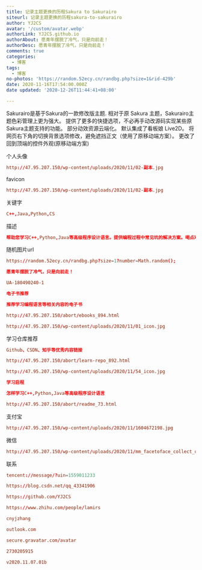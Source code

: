 ```yaml
---
title: 记录主题更换的历程Sakura to Sakurairo
siteurl: 记录主题更换的历程sakura-to-sakurairo
author: YJ2CS
avatar: '/custom/avatar.webp'
authorLink: YJ2CS.github.io
authorAbout: 愿青年摆脱了冷气，只是向前走！
authorDesc: 愿青年摆脱了冷气，只是向前走！
comments: true
categories:
  - 博客
tags:
  - 博客
no-photos: 'https://random.52ecy.cn/randbg.php?size=1&rid-429b'
date: 2020-11-16T17:54:00.000Z
date updated: '2020-12-26T11:44:41+08:00'

---
```


Sakurairo是基于Sakura的一款修改版主题.
相对于原 Sakura 主题，Sakurairo主题色彩管理上更为强大。
提供了更多的快捷选项，不必再手动改源码实现某些原Sakura主题支持的功能。
部分动效资源云端化。
默认集成了看板娘 Live2D。
将网页右下角的切换背景选项修改，避免遮挡正文（使用了原移动端方案）。
更改了回到顶端的控件外观(原移动端方案)

个人头像

```conf
http://47.95.207.150/wp-content/uploads/2020/11/02-副本.jpg
```

favicon

```conf
http://47.95.207.150/wp-content/uploads/2020/11/02-副本.jpg
```

关键字

```conf
C++,Java,Python,CS
```

描述

```conf
帮助您学习C++,Python,Java等高级程序设计语言。提供编程过程中常见坑的解决方案。喝点鸡汤
```

随机图片url

```conf
https://random.52ecy.cn/randbg.php?size=1?number=Math.random(); 
```

```conf
愿青年摆脱了冷气，只是向前走！
```

```conf
UA-180490240-1
```

```conf
电子书推荐

推荐学习编程语言等相关内容的电子书

http://47.95.207.150/abort/ebooks_894.html

http://47.95.207.150/wp-content/uploads/2020/11/01_icon.jpg
```

学习仓库推荐

```conf
Github、CSDN、知乎等优秀内容链接

http://47.95.207.150/abort/learn-repo_892.html

http://47.95.207.150/wp-content/uploads/2020/11/54_icon.jpg
```

```conf
学习启程

怎样学习C++,Python,Java等高级程序设计语言

http://47.95.207.150/abort/readme_73.html
```

支付宝

```conf
http://47.95.207.150/wp-content/uploads/2020/11/1604672198.jpg
```

微信

```conf
http://47.95.207.150/wp-content/uploads/2020/11/mm_facetoface_collect_qrcode_1604672054847.png
```

联系

```conf
tencent://message/?uin=1559011233

https://blog.csdn.net/qq_43341906

https://github.com/YJ2CS

https://www.zhihu.com/people/lamirs

cnyjzhang

outlook.com
```

```conf
secure.gravatar.com/avatar
```

```conf
2730205915
```

```conf
v2020.11.07.01b
```
